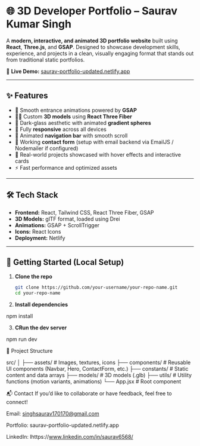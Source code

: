 # 🌐 3D Developer Portfolio – Saurav Kumar Singh

A **modern, interactive, and animated 3D portfolio website** built using **React**, **Three.js**, and **GSAP**. Designed to showcase development skills, experience, and projects in a clean, visually engaging format that stands out from traditional static portfolios.

🔗 **Live Demo:** [saurav-portfolio-updated.netlify.app](https://saurav-portfolio-updated.netlify.app/)

---

## ✨ Features

- 🧠 Smooth entrance animations powered by **GSAP**
- 🧑‍💻 Custom **3D models** using **React Three Fiber**
- 🌙 Dark-glass aesthetic with animated **gradient spheres**
- 🎯 Fully **responsive** across all devices
- 🧭 Animated **navigation bar** with smooth scroll
- 💬 Working **contact form** (setup with email backend via EmailJS / Nodemailer if configured)
- 🧾 Real-world projects showcased with hover effects and interactive cards
- ⚡ Fast performance and optimized assets

---

## 🛠️ Tech Stack

- **Frontend:** React, Tailwind CSS, React Three Fiber, GSAP
- **3D Models:** glTF format, loaded using Drei
- **Animations:** GSAP + ScrollTrigger
- **Icons:** React Icons
- **Deployment:** Netlify

---

## 🚀 Getting Started (Local Setup)

1. **Clone the repo**

   ```bash
   git clone https://github.com/your-username/your-repo-name.git
   cd your-repo-name


2. **Install dependencies**

npm install

3. **CRun the dev server**

npm run dev

📁 Project Structure

src/
│
├── assets/               # Images, textures, icons
├── components/           # Reusable UI components (Navbar, Hero, ContactForm, etc.)
├── constants/            # Static content and data arrays
├── models/               # 3D models (.glb)
├── utils/                # Utility functions (motion variants, animations)
└── App.jsx               # Root component


📬 Contact
If you’d like to collaborate or have feedback, feel free to connect!

Email: singhsaurav170170@gmail.com

Portfolio: saurav-portfolio-updated.netlify.app

LinkedIn: lhttps://www.linkedin.com/in/saurav6568/